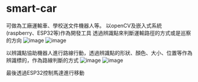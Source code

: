 # smart-car
可做為工廠運輸車、學校送文件機器人等。
以openCV及嵌入式系統(raspberry、ESP32等)作為開發工具
透過辨識點來判斷運輸路徑的方式或是巡察的方向
![image](https://github.com/sean910719/smart-car/assets/97289002/2e8d89a5-7ff3-41de-aa30-dcab83cedc42)
![image](https://github.com/sean910719/smart-car/assets/97289002/2ed5e7f5-2b82-4fcc-bc85-4100ef7e90d4)
   
以辨識點協助機器人進行路線行動，透過辨識點的形狀、顏色、大小、位置等作為辨識標的，作為路線判斷的方式
![image](https://github.com/sean910719/smart-car/assets/97289002/3296289e-8151-4340-b0a3-1f54f85d3a77)
![image](https://github.com/sean910719/smart-car/assets/97289002/10efe9d0-e2c4-4e6c-a481-3bf14d1cb110)


最後透過ESP32控制馬達進行移動
